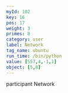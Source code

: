 ```yaml
---
myId: 102
key: 16
pos: 17
weight: 3
primes: 8
category: user
label: Network
tag_name: ubuntu
run_time: /bin/python
value: [557,4,-1,1]
object: [5,8]
---
```

participant Network

